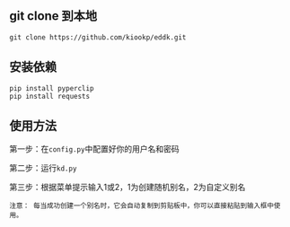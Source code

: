 

## git clone 到本地

````
git clone https://github.com/kiookp/eddk.git
````


## 安装依赖

````
pip install pyperclip
pip install requests
````

## 使用方法

第一步：在`config.py`中配置好你的用户名和密码

第二步：运行`kd.py`

第三步：根据菜单提示输入1或2，1为创建随机别名，2为自定义别名



````
注意： 每当成功创建一个别名时，它会自动复制到剪贴板中，你可以直接粘贴到输入框中使用。
````